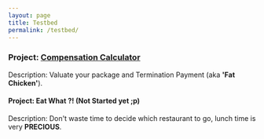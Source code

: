 ```yaml
---
layout: page
title: Testbed
permalink: /testbed/
---
```

### Project: [Compensation Calculator]({{site.url}}/compensation-calculator)

Description: Valuate your package and Termination Payment (aka **'Fat Chicken'**).

#### Project: Eat What ?! (Not Started yet ;p)

Description: Don't waste time to decide which restaurant to go, lunch time is very **PRECIOUS**.
